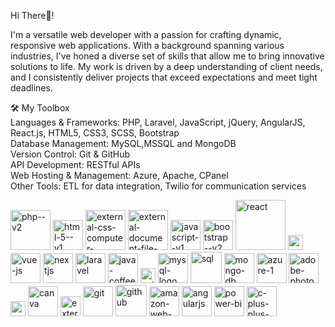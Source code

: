 Hi There👋!    

I'm a versatile web developer with a passion for crafting dynamic, responsive web applications. With a background spanning various industries, I've honed a diverse set of skills that allow me to bring innovative solutions to life. My work is driven by a deep understanding of client needs, and I consistently deliver projects that exceed expectations and meet tight deadlines.  

🛠️ My Toolbox  
    Languages & Frameworks: PHP, Laravel, JavaScript, jQuery, AngularJS, React.js, HTML5, CSS3, SCSS, Bootstrap  
    Database Management: MySQL,MSSQL and MongoDB  
    Version Control: Git & GitHub  
    API Development: RESTful APIs  
    Web Hosting & Management: Azure, Apache, CPanel  
    Other Tools: ETL for data integration, Twilio for communication services  

 <img width="64" height="64" src="https://img.icons8.com/nolan/64/php--v2.png" alt="php--v2"/>  <img width="48" height="48" src="https://img.icons8.com/color/48/html-5--v1.png" alt="html-5--v1"/>
                                    <img width="64" height="64" src="https://img.icons8.com/external-flaticons-lineal-color-flat-icons/64/external-css-computer-science-flaticons-lineal-color-flat-icons.png" alt="external-css-computer-science-flaticons-lineal-color-flat-icons"/>
                              <img width="64" height="64" src="https://img.icons8.com/external-creatype-filed-outline-colourcreatype/64/external-document-file-extension-web-format-file-creatype-filed-outline-colourcreatype-8.png" alt="external-document-file-extension-web-format-file-creatype-filed-outline-colourcreatype-8"/>
                                <img width="48" height="48" src="https://img.icons8.com/color/48/javascript--v1.png" alt="javascript--v1"/>
                                <img width="48" height="48" src="https://img.icons8.com/color/48/bootstrap--v2.png" alt="bootstrap--v2"/>
                                <img width="80" height="80" src="https://img.icons8.com/dotty/80/react.png" alt="react"/>
                                <img width="24" height="24" src="https://img.icons8.com/external-tal-revivo-color-tal-revivo/24/external-jquery-is-a-javascript-library-designed-to-simplify-html-logo-color-tal-revivo.png" alt="external-jquery-is-a-javascript-library-designed-to-simplify-html-logo-color-tal-revivo"/>
                                <img width="48" height="48" src="https://img.icons8.com/color/48/vue-js.png" alt="vue-js"/>
                                <img width="48" height="48" src="https://img.icons8.com/color/48/nextjs.png" alt="nextjs"/>
                                <img width="48" height="48" src="https://img.icons8.com/fluency/48/laravel.png" alt="laravel"/>
                                <img width="48" height="48" src="https://img.icons8.com/fluency/48/java-coffee-cup-logo.png" alt="java-coffee-cup-logo"/>
                                <img width="24" height="24" src="https://img.icons8.com/material-outlined/24/api-settings.png" alt="api-settings"/>
                                <img width="48" height="48" src="https://img.icons8.com/color/48/mysql-logo.png" alt="mysql-logo"/>
                                <img width="50" height="50" src="https://img.icons8.com/ios/50/sql.png" alt="sql"/>
                                <img width="48" height="48" src="https://img.icons8.com/color/48/mongo-db.png" alt="mongo-db"/>
                                <img width="48" height="48" src="https://img.icons8.com/fluency/48/azure-1.png" alt="azure-1"/>
                                <img width="48" height="48" src="https://img.icons8.com/fluency/48/adobe-photoshop.png" alt="adobe-photoshop"/>
                                <img width="24" height="24" src="https://img.icons8.com/external-tal-revivo-shadow-tal-revivo/24/external-figma-a-better-way-to-design-and-gather-feedback-all-in-one-place-logo-shadow-tal-revivo.png" alt="external-figma-a-better-way-to-design-and-gather-feedback-all-in-one-place-logo-shadow-tal-revivo"/>
                                <img width="48" height="48" src="https://img.icons8.com/fluency/48/canva.png" alt="canva"/>
                                <img width="32" height="32" src="https://img.icons8.com/external-outline-black-m-oki-orlando/32/external-etl-data-engineering-outline-outline-black-m-oki-orlando.png" alt="external-etl-data-engineering-outline-outline-black-m-oki-orlando"/>
                                <img width="48" height="48" src="https://img.icons8.com/color/48/git.png" alt="git"/>
                                <img width="50" height="50" src="https://img.icons8.com/ios-filled/50/github.png" alt="github"/>
                                <img width="48" height="48" src="https://img.icons8.com/color/48/amazon-web-services.png" alt="amazon-web-services"/>
                                <img width="48" height="48" src="https://img.icons8.com/color/48/angularjs.png" alt="angularjs"/>
                                <img width="48" height="48" src="https://img.icons8.com/color/48/power-bi.png" alt="power-bi"/>
                                <img width="48" height="48" src="https://img.icons8.com/fluency/48/c-plus-plus-logo.png" alt="c-plus-plus-logo"/>
